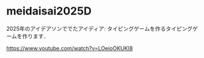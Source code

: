 # meidaisai2025D
2025年のアイデアソンででたアイディア: タイピングゲームを作るタイピングゲームを作ります．

https://www.youtube.com/watch?v=LOeioOKUKI8